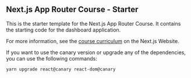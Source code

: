## Next.js App Router Course - Starter

This is the starter template for the Next.js App Router Course. It contains the starting code for the dashboard application.

For more information, see the [course curriculum](https://nextjs.org/learn) on the Next.js Website.

If you want to use the canary version or upgrade any of the dependencies, you can use the following commands:

```bash
yarn upgrade react@canary react-dom@canary
```
